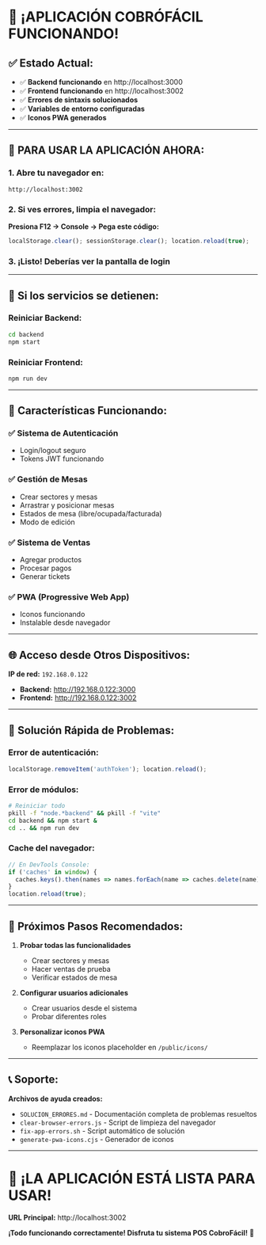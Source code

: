# 🎉 **¡APLICACIÓN COBRÓFÁCIL FUNCIONANDO!**

## ✅ **Estado Actual:**
- ✅ **Backend funcionando** en http://localhost:3000
- ✅ **Frontend funcionando** en http://localhost:3002
- ✅ **Errores de sintaxis solucionados**
- ✅ **Variables de entorno configuradas**
- ✅ **Iconos PWA generados**

---

## 🚀 **PARA USAR LA APLICACIÓN AHORA:**

### 1. Abre tu navegador en:
```
http://localhost:3002
```

### 2. Si ves errores, limpia el navegador:
**Presiona F12 → Console → Pega este código:**
```javascript
localStorage.clear(); sessionStorage.clear(); location.reload(true);
```

### 3. ¡Listo! Deberías ver la pantalla de login

---

## 🔧 **Si los servicios se detienen:**

### Reiniciar Backend:
```bash
cd backend
npm start
```

### Reiniciar Frontend:
```bash
npm run dev
```

---

## 📱 **Características Funcionando:**

### ✅ Sistema de Autenticación
- Login/logout seguro
- Tokens JWT funcionando

### ✅ Gestión de Mesas
- Crear sectores y mesas
- Arrastrar y posicionar mesas
- Estados de mesa (libre/ocupada/facturada)
- Modo de edición

### ✅ Sistema de Ventas
- Agregar productos
- Procesar pagos
- Generar tickets

### ✅ PWA (Progressive Web App)
- Iconos funcionando
- Instalable desde navegador

---

## 🌐 **Acceso desde Otros Dispositivos:**

**IP de red:** `192.168.0.122`

- **Backend:** http://192.168.0.122:3000
- **Frontend:** http://192.168.0.122:3002

---

## 🐛 **Solución Rápida de Problemas:**

### Error de autenticación:
```javascript
localStorage.removeItem('authToken'); location.reload();
```

### Error de módulos:
```bash
# Reiniciar todo
pkill -f "node.*backend" && pkill -f "vite"
cd backend && npm start &
cd .. && npm run dev
```

### Cache del navegador:
```javascript
// En DevTools Console:
if ('caches' in window) {
  caches.keys().then(names => names.forEach(name => caches.delete(name)));
}
location.reload(true);
```

---

## 🎯 **Próximos Pasos Recomendados:**

1. **Probar todas las funcionalidades**
   - Crear sectores y mesas
   - Hacer ventas de prueba
   - Verificar estados de mesa

2. **Configurar usuarios adicionales**
   - Crear usuarios desde el sistema
   - Probar diferentes roles

3. **Personalizar iconos PWA**
   - Reemplazar los iconos placeholder en `/public/icons/`

---

## 📞 **Soporte:**

**Archivos de ayuda creados:**
- `SOLUCION_ERRORES.md` - Documentación completa de problemas resueltos
- `clear-browser-errors.js` - Script de limpieza del navegador
- `fix-app-errors.sh` - Script automático de solución
- `generate-pwa-icons.cjs` - Generador de iconos

---

# 🚀 **¡LA APLICACIÓN ESTÁ LISTA PARA USAR!**

**URL Principal:** http://localhost:3002

**¡Todo funcionando correctamente! Disfruta tu sistema POS CobroFácil!** 🎉 